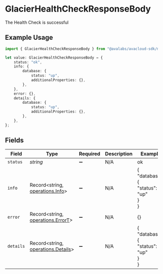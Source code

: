 # GlacierHealthCheckResponseBody

The Health Check is successful

## Example Usage

```typescript
import { GlacierHealthCheckResponseBody } from "@avalabs/avacloud-sdk/models/operations";

let value: GlacierHealthCheckResponseBody = {
    status: "ok",
    info: {
        database: {
            status: "up",
            additionalProperties: {},
        },
    },
    error: {},
    details: {
        database: {
            status: "up",
            additionalProperties: {},
        },
    },
};
```

## Fields

| Field                                                                    | Type                                                                     | Required                                                                 | Description                                                              | Example                                                                  |
| ------------------------------------------------------------------------ | ------------------------------------------------------------------------ | ------------------------------------------------------------------------ | ------------------------------------------------------------------------ | ------------------------------------------------------------------------ |
| `status`                                                                 | *string*                                                                 | :heavy_minus_sign:                                                       | N/A                                                                      | ok                                                                       |
| `info`                                                                   | Record<string, [operations.Info](../../models/operations/info.md)>       | :heavy_minus_sign:                                                       | N/A                                                                      | {<br/>"database": {<br/>"status": "up"<br/>}<br/>}                       |
| `error`                                                                  | Record<string, [operations.ErrorT](../../models/operations/errort.md)>   | :heavy_minus_sign:                                                       | N/A                                                                      | {}                                                                       |
| `details`                                                                | Record<string, [operations.Details](../../models/operations/details.md)> | :heavy_minus_sign:                                                       | N/A                                                                      | {<br/>"database": {<br/>"status": "up"<br/>}<br/>}                       |